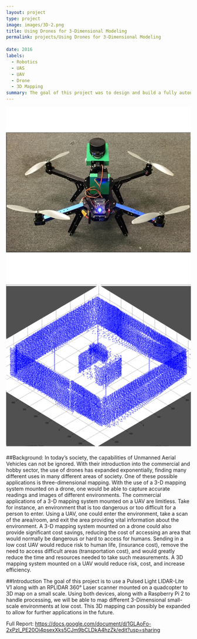 ```yaml
---
layout: project
type: project
image: images/3D-2.png
title: Using Drones for 3-Dimensional Modeling
permalink: projects/Using Drones for 3-Dimensional Modeling

date: 2016
labels:
  - Robotics
  - UAS
  - UAV
  - Drone
  - 3D Mapping
summary: The goal of this project was to design and build a fully autonomous Unmanned Aerial Vehicle (UAV) to 3-D map areas which may be difficult or dangerous for humans to enter.
---
```


<div class="ui small rounded images">
  <img class="ui image" src="../images/3D-3.jpg">
  <img class="ui image" src="../images/3D-2.png"> 
</div>

##Background:
In today’s society, the capabilities of Unmanned Aerial Vehicles can not be ignored. With their introduction into the commercial and hobby sector, the use of drones has expanded exponentially, finding many different uses in many different areas of society. One of these possible applications is three-dimensional mapping. With the use of a 3-D mapping system mounted on a drone, one would be able to capture accurate readings and images of different environments. The commercial applications of a 3-D mapping system mounted on a UAV are limitless. Take for instance, an environment that is too dangerous or too difficult for a person to enter. Using a UAV, one could enter the environment, take a scan of the area/room, and exit the area providing vital information about the environment. A 3-D mapping system mounted on a drone could also provide significant cost savings, reducing the cost of accessing an area that would normally be dangerous or hard to access for humans. Sending in a low cost UAV would reduce risk to human life, (insurance cost), remove the need to access difficult areas (transportation cost), and would greatly reduce the time and resources needed to take such measurements. A 3D mapping system mounted on a UAV would reduce risk, cost, and increase efficiency. 


##Introduction
The goal of this project is to use a Pulsed Light LIDAR-Lite V1 along with an RPLIDAR 360° Laser scanner mounted on a quadcopter to 3D map on a small scale. Using both devices, along with a Raspberry Pi 2 to handle processing, we will be able to map different 3-Dimensional small-scale environments at low cost. This 3D mapping can possibly be expanded to allow for further applications in the future.

Full Report:
https://docs.google.com/document/d/1GLAoFo-2xPzI_PE20Oi4psexXks5CJm9bCLDkA4hzZk/edit?usp=sharing
